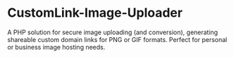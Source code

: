 # CustomLink-Image-Uploader
A PHP solution for secure image uploading (and conversion), generating shareable custom domain links for PNG or GIF formats. Perfect for personal or business image hosting needs.
